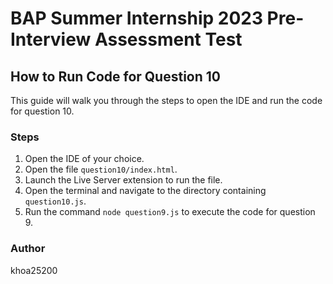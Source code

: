 # BAP Summer Internship 2023 Pre-Interview Assessment Test

## How to Run Code for Question 10

This guide will walk you through the steps to open the IDE and run the code for question 10.

### Steps
1. Open the IDE of your choice.
2. Open the file `question10/index.html`.
3. Launch the Live Server extension to run the file.
4. Open the terminal and navigate to the directory containing `question10.js`.
5. Run the command `node question9.js` to execute the code for question 9.

### Author
khoa25200
